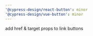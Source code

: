 ```yaml
---
'@cypress-design/react-button': minor
'@cypress-design/vue-button': minor
---
```


add href & target props to link buttons
